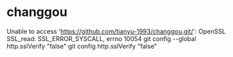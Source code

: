 # changgou

Unable to access 'https://github.com/tianyu-1993/changgou.git/': OpenSSL SSL_read: SSL_ERROR_SYSCALL, errno 10054
git config --global http.sslVerify "false"
git config http.sslVerify "false"